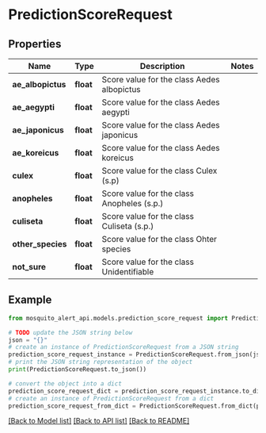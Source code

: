 # PredictionScoreRequest


## Properties

Name | Type | Description | Notes
------------ | ------------- | ------------- | -------------
**ae_albopictus** | **float** | Score value for the class Aedes albopictus | 
**ae_aegypti** | **float** | Score value for the class Aedes aegypti | 
**ae_japonicus** | **float** | Score value for the class Aedes japonicus | 
**ae_koreicus** | **float** | Score value for the class Aedes koreicus | 
**culex** | **float** | Score value for the class Culex (s.p) | 
**anopheles** | **float** | Score value for the class Anopheles (s.p.) | 
**culiseta** | **float** | Score value for the class Culiseta (s.p.) | 
**other_species** | **float** | Score value for the class Ohter species | 
**not_sure** | **float** | Score value for the class Unidentifiable | 

## Example

```python
from mosquito_alert_api.models.prediction_score_request import PredictionScoreRequest

# TODO update the JSON string below
json = "{}"
# create an instance of PredictionScoreRequest from a JSON string
prediction_score_request_instance = PredictionScoreRequest.from_json(json)
# print the JSON string representation of the object
print(PredictionScoreRequest.to_json())

# convert the object into a dict
prediction_score_request_dict = prediction_score_request_instance.to_dict()
# create an instance of PredictionScoreRequest from a dict
prediction_score_request_from_dict = PredictionScoreRequest.from_dict(prediction_score_request_dict)
```
[[Back to Model list]](../README.md#documentation-for-models) [[Back to API list]](../README.md#documentation-for-api-endpoints) [[Back to README]](../README.md)


